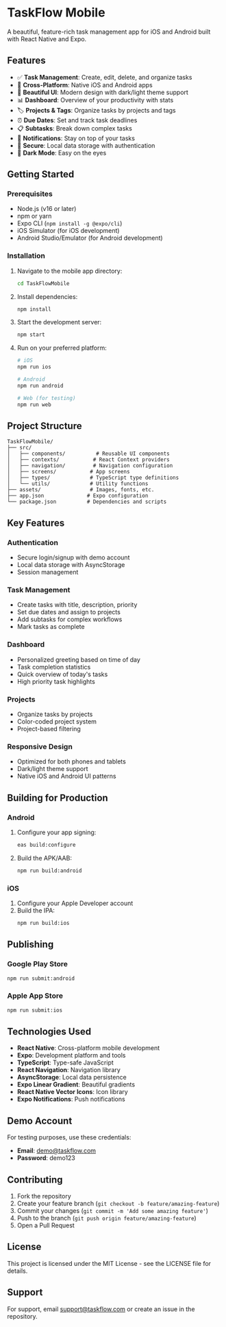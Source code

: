 # TaskFlow Mobile

A beautiful, feature-rich task management app for iOS and Android built with React Native and Expo.

## Features

- ✅ **Task Management**: Create, edit, delete, and organize tasks
- 📱 **Cross-Platform**: Native iOS and Android apps
- 🎨 **Beautiful UI**: Modern design with dark/light theme support
- 📊 **Dashboard**: Overview of your productivity with stats
- 🏷️ **Projects & Tags**: Organize tasks by projects and tags
- ⏰ **Due Dates**: Set and track task deadlines
- 📋 **Subtasks**: Break down complex tasks
- 🔔 **Notifications**: Stay on top of your tasks
- 🔐 **Secure**: Local data storage with authentication
- 🌙 **Dark Mode**: Easy on the eyes

## Getting Started

### Prerequisites

- Node.js (v16 or later)
- npm or yarn
- Expo CLI (`npm install -g @expo/cli`)
- iOS Simulator (for iOS development)
- Android Studio/Emulator (for Android development)

### Installation

1. Navigate to the mobile app directory:
   ```bash
   cd TaskFlowMobile
   ```

2. Install dependencies:
   ```bash
   npm install
   ```

3. Start the development server:
   ```bash
   npm start
   ```

4. Run on your preferred platform:
   ```bash
   # iOS
   npm run ios
   
   # Android
   npm run android
   
   # Web (for testing)
   npm run web
   ```

## Project Structure

```
TaskFlowMobile/
├── src/
│   ├── components/          # Reusable UI components
│   ├── contexts/           # React Context providers
│   ├── navigation/         # Navigation configuration
│   ├── screens/           # App screens
│   ├── types/             # TypeScript type definitions
│   └── utils/             # Utility functions
├── assets/                # Images, fonts, etc.
├── app.json              # Expo configuration
└── package.json          # Dependencies and scripts
```

## Key Features

### Authentication
- Secure login/signup with demo account
- Local data storage with AsyncStorage
- Session management

### Task Management
- Create tasks with title, description, priority
- Set due dates and assign to projects
- Add subtasks for complex workflows
- Mark tasks as complete

### Dashboard
- Personalized greeting based on time of day
- Task completion statistics
- Quick overview of today's tasks
- High priority task highlights

### Projects
- Organize tasks by projects
- Color-coded project system
- Project-based filtering

### Responsive Design
- Optimized for both phones and tablets
- Dark/light theme support
- Native iOS and Android UI patterns

## Building for Production

### Android

1. Configure your app signing:
   ```bash
   eas build:configure
   ```

2. Build the APK/AAB:
   ```bash
   npm run build:android
   ```

### iOS

1. Configure your Apple Developer account
2. Build the IPA:
   ```bash
   npm run build:ios
   ```

## Publishing

### Google Play Store
```bash
npm run submit:android
```

### Apple App Store
```bash
npm run submit:ios
```

## Technologies Used

- **React Native**: Cross-platform mobile development
- **Expo**: Development platform and tools
- **TypeScript**: Type-safe JavaScript
- **React Navigation**: Navigation library
- **AsyncStorage**: Local data persistence
- **Expo Linear Gradient**: Beautiful gradients
- **React Native Vector Icons**: Icon library
- **Expo Notifications**: Push notifications

## Demo Account

For testing purposes, use these credentials:
- **Email**: demo@taskflow.com
- **Password**: demo123

## Contributing

1. Fork the repository
2. Create your feature branch (`git checkout -b feature/amazing-feature`)
3. Commit your changes (`git commit -m 'Add some amazing feature'`)
4. Push to the branch (`git push origin feature/amazing-feature`)
5. Open a Pull Request

## License

This project is licensed under the MIT License - see the LICENSE file for details.

## Support

For support, email support@taskflow.com or create an issue in the repository.